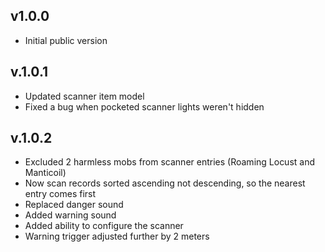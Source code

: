 ## v1.0.0
- Initial public version

## v.1.0.1
- Updated scanner item model
- Fixed a bug when pocketed scanner lights weren't hidden

## v.1.0.2
- Excluded 2 harmless mobs from scanner entries (Roaming Locust and Manticoil)
- Now scan records sorted ascending not descending, so the nearest entry comes first
- Replaced danger sound
- Added warning sound
- Added ability to configure the scanner
- Warning trigger adjusted further by 2 meters